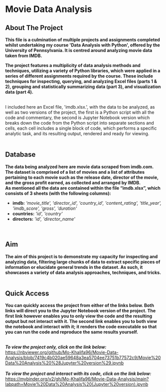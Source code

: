 # Movie Data Analysis

## About The Project 
**This file is a culmination of multiple projects and assignments completed whilst  undertaking my course 'Data Analysis with Python', 
offered by the University of Pennsylvania. It is centred around analyzing movie data taken from IMDB.**
<br> 

**The project features a multiplicity of data analysis methods and techniques, utilizing a variety of Python libraries, which were applied 
in a series of different assignments required by the course. These include techniques for inspecting, querying, and analyzing Excel 
files (parts 1 & 2), grouping and statistically summarizing data (part 3), and visualization data (part 4).**
<br>
<br>

I included here an Excel file, 'imdb.xlsx.', with the data to be analyzed, as well as two versions of the project, the first is a Python script 
with all the code and commentary, the second is Jupyter Notebook version which breaks down the code from the Python script into separate sections
and cells, each cell includes a single block of code, which performs a specific analytic task, and its resulting output, rendered and ready for viewing.
<br>
<br>

## Database
**The data being analyzed here are movie data scraped from imdb.com. The dataset is comprised of a list of movies and a list of attributes 
pertaining to each movie such as the release date, director of the movie, and the gross profit earned, as collected and arranged by IMDB.**
<br>
**As mentioned all the data are contained within the file “imdb.xlsx”, which consists of 3 sheets (with the following columns):**
 * **imdb:** *'movie_title', 'director_id', 'country_id', 'content_rating', 'title_year', 'imdb_score', 'gross', 'duration'*
 * **countries:** *'id', 'country'*
 * **directors:** *'id', 'director_name'*
<br>

## Aim 
**The aim of this project is to demonstrate my capacity for inspecting and analyzing data, filtering large chunks of data to extract 
specific pieces of information or elucidate general trends in the dataset. As such, it showcases a variety of data analysis approaches,
techniques, and tricks.**
<br>
<br>

## Quick Access
**You can quickly access the project from either of the links below. Both links will direct you to the Jupyter Notebook version of the project.
The first link however enables you to only view the code and the resulting output but not interact with it. The second link enables you to both 
view the notebook and interact with it; it renders the code executable so that you can run the code and reproduce the same results yourself.**  
<br>

***To view the project only, click on the link below:*** <br>
https://nbviewer.org/github/Mo-Khalifa96/Movie-Data-Analysis/blob/7419c4b020ae59648a3ea5704ee73751b77572c9/Movie%20Data%20Analysis%20%28Jupyter%20version%29.ipynb
<br>
<br>
***To view the project and interact with its code, click on the link below:*** <br>
https://mybinder.org/v2/gh/Mo-Khalifa96/Movie-Data-Analysis/main?labpath=Movie%20Data%20Analysis%20(Jupyter%20version).ipynb
<br>
<br>
<br>
